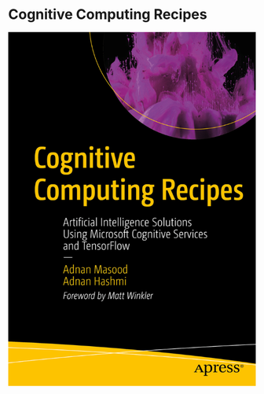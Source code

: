 # Cognitive Computing Recipes
![Cognitive Computing Recipes](https://github.com/adnanmasood/cognitive-computing-book/blob/master/Cover-Cognitive-Computing-Recipes--FINAL.png?raw=true)
